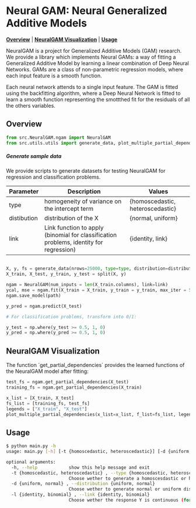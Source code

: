 # Neural GAM: Neural Generalized Additive Models

  **[Overview](#overview)**
| **[NeuralGAM Visualization](#neuralgam-visualization)**
| **[Usage](#usage)**


NeuralGAM is a project for Generalized Additive Models (GAM) research. We provide a library which implements Neural GAMs: a way of fitting a Generalized Additive Model by learning a linear combination of Deep Neural Networks. GAMs are a class of non-parametric regression models, where each input feature is a smooth function. 

Each neural network attends to a single input feature. The GAM is fitted using the backfitting algorithm, where a Deep Neural Network is fitted to learn a smooth function representing the smottthed fit for the residuals of all the others variables. 

## Overview

```python
from src.NeuralGAM.ngam import NeuralGAM
from src.utils.utils import generate_data, plot_multiple_partial_dependencies
```

##### Generate sample data

We provide scripts to generate datasets for testing NeuralGAM for regression and classification problems. 

| Parameter     | Description                                    | Values |
| -----------   | ---------------------------------------------- | ------------------------- |
| type          | homogeneity of variance on the intercept term  | {homoscedastic, heteroscedastic}       |
| distibution   | distribution of the X                          | {normal, uniform} 
| link          | Link function to apply (binomial for classification problems, identity for regression) | {identity, link}                   |


```python

X, y, fs = generate_data(nrows=25000, type=type, distribution=distribution, link=link, output_folder=path)
X_train, X_test, y_train, y_test = split(X, y)

ngam = NeuralGAM(num_inputs = len(X_train.columns), link=link)
ycal, mse = ngam.fit(X_train = X_train, y_train = y_train, max_iter = 5, convergence_threshold=0.04)
ngam.save_model(path)

y_pred = ngam.predict(X_test)

# For classification problems, transform into 0/1:

y_test = np.where(y_test >= 0.5, 1, 0)
y_pred = np.where(y_pred >= 0.5, 1, 0) 

```

## NeuralGAM Visualization

The function `get_partial_dependencies´ provides the learned functions of the NeuralGAM model  after fitting: 
```python
test_fs = ngam.get_partial_dependencies(X_test)
training_fs = ngam.get_partial_dependencies(X_train)

x_list = [X_train, X_test]
fs_list = [training_fs, test_fs]
legends = ["X_train", "X_test"]
plot_multiple_partial_dependencies(x_list=x_list, f_list=fs_list, legends=legends, title="MSE = {0}".format(mse), output_path=path + "/partial_dep.png")
```

## Usage

```bash
$ python main.py -h
usage: main.py [-h] [-t {homoscedastic, heteroscedastic}] [-d {uniform, normal}] [-l {identity, binomial}]

optional arguments:
  -h, --help            show this help message and exit
  -t {homoscedastic, heteroscedastic} , --type {homoscedastic, heteroscedastic} 
                        Choose wether to generate a homoscesdastic or heteroscedastic dataset
  -d {uniform, normal} , --distribution {uniform, normal} 
                        Choose wether to generate normal or uniform distributed dataset
  -l {identity, binomial} , --link {identity, binomial} 
                        Choose wether the response Y is continuous (for regression problems) or binomial (for classification)
```
